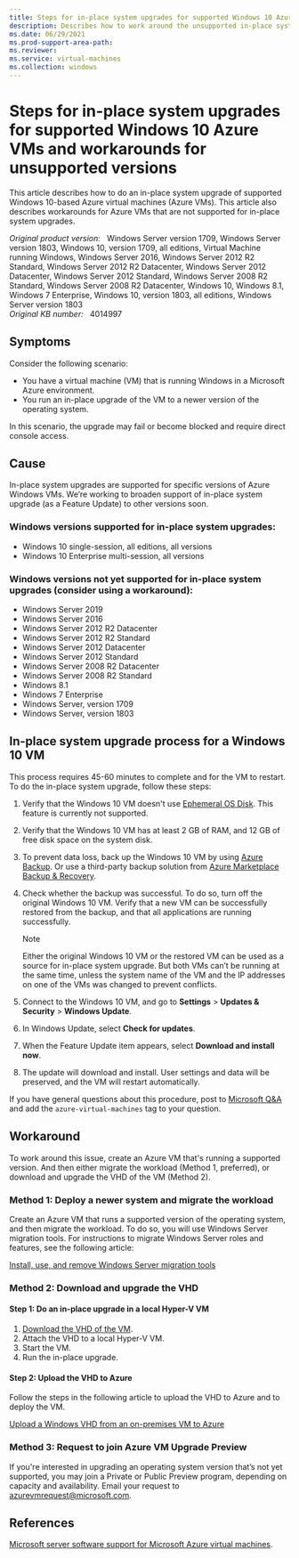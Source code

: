 ```yaml
---
title: Steps for in-place system upgrades for supported Windows 10 Azure VMs and workarounds for unsupported versions
description: Describes how to work around the unsupported in-place system upgrade on a Windows Azure VM.
ms.date: 06/29/2021
ms.prod-support-area-path: 
ms.reviewer: 
ms.service: virtual-machines
ms.collection: windows
---
```

# Steps for in-place system upgrades for supported Windows 10 Azure VMs and workarounds for unsupported versions

This article describes how to do an in-place system upgrade of supported Windows 10-based Azure virtual machines (Azure VMs). This article also describes workarounds for Azure VMs that are not supported for in-place system upgrades.

_Original product version:_ &nbsp; Windows Server version 1709, Windows Server version 1803, Windows 10, version 1709, all editions, Virtual Machine running Windows, Windows Server 2016, Windows Server 2012 R2 Standard, Windows Server 2012 R2 Datacenter, Windows Server 2012 Datacenter, Windows Server 2012 Standard, Windows Server 2008 R2 Standard, Windows Server 2008 R2 Datacenter, Windows 10, Windows 8.1, Windows 7 Enterprise, Windows 10, version 1803, all editions, Windows Server version 1803  
_Original KB number:_ &nbsp; 4014997

## Symptoms

Consider the following scenario:

- You have a virtual machine (VM) that is running Windows in a Microsoft Azure environment.
- You run an in-place upgrade of the VM to a newer version of the operating system.

 In this scenario, the upgrade may fail or become blocked and require direct console access.

## Cause

In-place system upgrades are supported for specific versions of Azure Windows VMs. We’re working to broaden support of in-place system upgrade (as a Feature Update) to other versions soon.

### Windows versions supported for in-place system upgrades:

- Windows 10 single-session, all editions, all versions
- Windows 10 Enterprise multi-session, all versions

### Windows versions not yet supported for in-place system upgrades (consider using a workaround):

- Windows Server 2019
- Windows Server 2016
- Windows Server 2012 R2 Datacenter
- Windows Server 2012 R2 Standard
- Windows Server 2012 Datacenter
- Windows Server 2012 Standard
- Windows Server 2008 R2 Datacenter
- Windows Server 2008 R2 Standard
- Windows 8.1
- Windows 7 Enterprise
- Windows Server, version 1709
- Windows Server, version 1803

## In-place system upgrade process for a Windows 10 VM

This process requires 45-60 minutes to complete and for the VM to restart. To do the in-place system upgrade, follow these steps:

1. Verify that the Windows 10 VM doesn't use [Ephemeral OS Disk](/azure/virtual-machines/ephemeral-os-disks). This feature is currently not supported.
2. Verify that the Windows 10 VM has at least 2 GB of RAM, and 12 GB of free disk space on the system disk.
3. To prevent data loss, back up the Windows 10 VM by using [Azure Backup](/azure/backup/). Or use a third-party backup solution from [Azure Marketplace Backup & Recovery](https://azuremarketplace.microsoft.com/marketplace/apps?search=Backup%20%26%20Recovery&page=1).
4. Check whether the backup was successful. To do so, turn off the original Windows 10 VM. Verify that a new VM can be successfully restored from the backup, and that all applications are running successfully.

   > [!NOTE]
   > Either the original Windows 10 VM or the restored VM can be used as a source for in-place system upgrade. But both VMs can’t be running at the same time, unless the system name of the VM and the IP addresses on one of the VMs was changed to prevent conflicts.

5. Connect to the Windows 10 VM, and go to **Settings** > **Updates & Security** > **Windows Update**.
6. In Windows Update, select **Check for updates**.
7. When the Feature Update item appears, select **Download and install now**.
8. The update will download and install. User settings and data will be preserved, and the VM will restart automatically.

If you have general questions about this procedure, post to [Microsoft Q&A](/answers/topics/azure-virtual-machines.html) and add the `azure-virtual-machines` tag to your question.

## Workaround

To work around this issue, create an Azure VM that's running a supported version. And then either migrate the workload (Method 1, preferred), or download and upgrade the VHD of the VM (Method 2).

### Method 1: Deploy a newer system and migrate the workload

Create an Azure VM that runs a supported version of the operating system, and then migrate the workload. To do so, you will use Windows Server migration tools. For instructions to migrate Windows Server roles and features, see the following article:

[Install, use, and remove Windows Server migration tools](/previous-versions/windows/it-pro/windows-server-2012-R2-and-2012/jj134202(v=ws.11))

### Method 2: Download and upgrade the VHD  

#### Step 1: Do an in-place upgrade in a local Hyper-V VM

1. [Download the VHD of the VM](azure/virtual-machines/windows/download-vhd).
1. Attach the VHD to a local Hyper-V VM.
1. Start the VM.
1. Run the in-place upgrade.

#### Step 2: Upload the VHD to Azure

Follow the steps in the following article to upload the VHD to Azure and to deploy the VM.

[Upload a Windows VHD from an on-premises VM to Azure](/virtual-machines/windows/upload-image)

### Method 3: Request to join Azure VM Upgrade Preview

If you're interested in upgrading an operating system version that’s not yet supported, you may join a Private or Public Preview program, depending on capacity and availability. Email your request to [azurevmrequest@microsoft.com](mailto:azurevmrequest@microsoft.com).

## References

[Microsoft server software support for Microsoft Azure virtual machines](https://support.microsoft.com/help/2721672).
